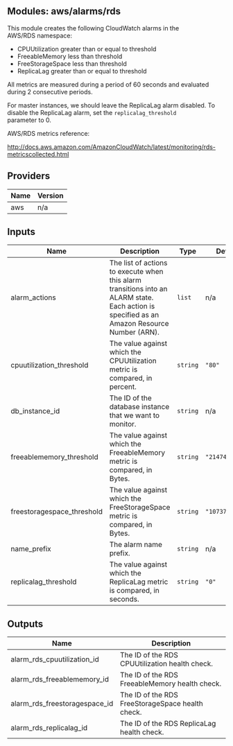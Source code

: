 ## Modules: aws/alarms/rds

This module creates the following CloudWatch alarms in the  
AWS/RDS namespace:

  - CPUUtilization greater than or equal to threshold  
  - FreeableMemory less than threshold  
  - FreeStorageSpace less than threshold  
  - ReplicaLag greater than or equal to threshold

All metrics are measured during a period of 60 seconds and evaluated  
during 2 consecutive periods.

For master instances, we should leave the ReplicaLag alarm disabled. To  
disable the ReplicaLag alarm, set the `replicalag_threshold`  
parameter to 0.

AWS/RDS metrics reference:

http://docs.aws.amazon.com/AmazonCloudWatch/latest/monitoring/rds-metricscollected.html

## Providers

| Name | Version |
|------|---------|
| aws | n/a |

## Inputs

| Name | Description | Type | Default | Required |
|------|-------------|------|---------|:-----:|
| alarm\_actions | The list of actions to execute when this alarm transitions into an ALARM state. Each action is specified as an Amazon Resource Number (ARN). | `list` | n/a | yes |
| cpuutilization\_threshold | The value against which the CPUUtilization metric is compared, in percent. | `string` | `"80"` | no |
| db\_instance\_id | The ID of the database instance that we want to monitor. | `string` | n/a | yes |
| freeablememory\_threshold | The value against which the FreeableMemory metric is compared, in Bytes. | `string` | `"2147483648"` | no |
| freestoragespace\_threshold | The value against which the FreeStorageSpace metric is compared, in Bytes. | `string` | `"10737418240"` | no |
| name\_prefix | The alarm name prefix. | `string` | n/a | yes |
| replicalag\_threshold | The value against which the ReplicaLag metric is compared, in seconds. | `string` | `"0"` | no |

## Outputs

| Name | Description |
|------|-------------|
| alarm\_rds\_cpuutilization\_id | The ID of the RDS CPUUtilization health check. |
| alarm\_rds\_freeablememory\_id | The ID of the RDS FreeableMemory health check. |
| alarm\_rds\_freestoragespace\_id | The ID of the RDS FreeStorageSpace health check. |
| alarm\_rds\_replicalag\_id | The ID of the RDS ReplicaLag health check. |

